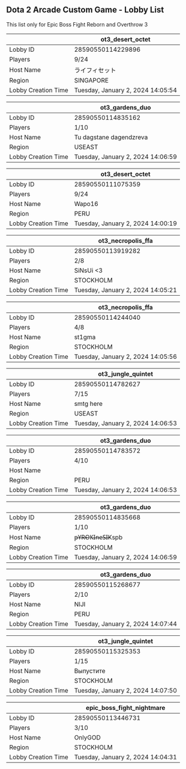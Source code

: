 ## Dota 2 Arcade Custom Game - Lobby List

This list only for Epic Boss Fight Reborn and Overthrow 3

|  | ot3_desert_octet |
| ------ | ------ |
| Lobby ID | 28590550114229896 |
| Players | 9/24 |
| Host Name | ライフィセット |
| Region | SINGAPORE |
| Lobby Creation Time | Tuesday, January 2, 2024 14:05:54 |


|  | ot3_gardens_duo |
| ------ | ------ |
| Lobby ID | 28590550114835162 |
| Players | 1/10 |
| Host Name | Tu dagstane dagendzreva |
| Region | USEAST |
| Lobby Creation Time | Tuesday, January 2, 2024 14:06:59 |


|  | ot3_desert_octet |
| ------ | ------ |
| Lobby ID | 28590550111075359 |
| Players | 9/24 |
| Host Name | Wapo16 |
| Region | PERU |
| Lobby Creation Time | Tuesday, January 2, 2024 14:00:19 |


|  | ot3_necropolis_ffa |
| ------ | ------ |
| Lobby ID | 28590550113919282 |
| Players | 2/8 |
| Host Name | SiNsUi <3 |
| Region | STOCKHOLM |
| Lobby Creation Time | Tuesday, January 2, 2024 14:05:21 |


|  | ot3_necropolis_ffa |
| ------ | ------ |
| Lobby ID | 28590550114244040 |
| Players | 4/8 |
| Host Name | st1gma |
| Region | STOCKHOLM |
| Lobby Creation Time | Tuesday, January 2, 2024 14:05:56 |


|  | ot3_jungle_quintet |
| ------ | ------ |
| Lobby ID | 28590550114782627 |
| Players | 7/15 |
| Host Name | smtg here |
| Region | USEAST |
| Lobby Creation Time | Tuesday, January 2, 2024 14:06:53 |


|  | ot3_gardens_duo |
| ------ | ------ |
| Lobby ID | 28590550114783572 |
| Players | 4/10 |
| Host Name | |RHE. Jumper| |
| Region | PERU |
| Lobby Creation Time | Tuesday, January 2, 2024 14:06:53 |


|  | ot3_gardens_duo |
| ------ | ------ |
| Lobby ID | 28590550114835668 |
| Players | 1/10 |
| Host Name | p̶Y̶R̶O̶K̶I̶n̶e̶S̶I̶Kspb |
| Region | STOCKHOLM |
| Lobby Creation Time | Tuesday, January 2, 2024 14:06:59 |


|  | ot3_gardens_duo |
| ------ | ------ |
| Lobby ID | 28590550115268677 |
| Players | 2/10 |
| Host Name | NIJI |
| Region | PERU |
| Lobby Creation Time | Tuesday, January 2, 2024 14:07:44 |


|  | ot3_jungle_quintet |
| ------ | ------ |
| Lobby ID | 28590550115325353 |
| Players | 1/15 |
| Host Name | Выпустите |
| Region | STOCKHOLM |
| Lobby Creation Time | Tuesday, January 2, 2024 14:07:50 |


|  | epic_boss_fight_nightmare |
| ------ | ------ |
| Lobby ID | 28590550113446731 |
| Players | 3/10 |
| Host Name | OnlyGOD |
| Region | STOCKHOLM |
| Lobby Creation Time | Tuesday, January 2, 2024 14:04:31 |


